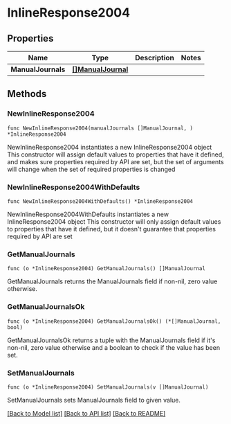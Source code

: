 # InlineResponse2004

## Properties

Name | Type | Description | Notes
------------ | ------------- | ------------- | -------------
**ManualJournals** | [**[]ManualJournal**](ManualJournal.md) |  | 

## Methods

### NewInlineResponse2004

`func NewInlineResponse2004(manualJournals []ManualJournal, ) *InlineResponse2004`

NewInlineResponse2004 instantiates a new InlineResponse2004 object
This constructor will assign default values to properties that have it defined,
and makes sure properties required by API are set, but the set of arguments
will change when the set of required properties is changed

### NewInlineResponse2004WithDefaults

`func NewInlineResponse2004WithDefaults() *InlineResponse2004`

NewInlineResponse2004WithDefaults instantiates a new InlineResponse2004 object
This constructor will only assign default values to properties that have it defined,
but it doesn't guarantee that properties required by API are set

### GetManualJournals

`func (o *InlineResponse2004) GetManualJournals() []ManualJournal`

GetManualJournals returns the ManualJournals field if non-nil, zero value otherwise.

### GetManualJournalsOk

`func (o *InlineResponse2004) GetManualJournalsOk() (*[]ManualJournal, bool)`

GetManualJournalsOk returns a tuple with the ManualJournals field if it's non-nil, zero value otherwise
and a boolean to check if the value has been set.

### SetManualJournals

`func (o *InlineResponse2004) SetManualJournals(v []ManualJournal)`

SetManualJournals sets ManualJournals field to given value.



[[Back to Model list]](../README.md#documentation-for-models) [[Back to API list]](../README.md#documentation-for-api-endpoints) [[Back to README]](../README.md)


